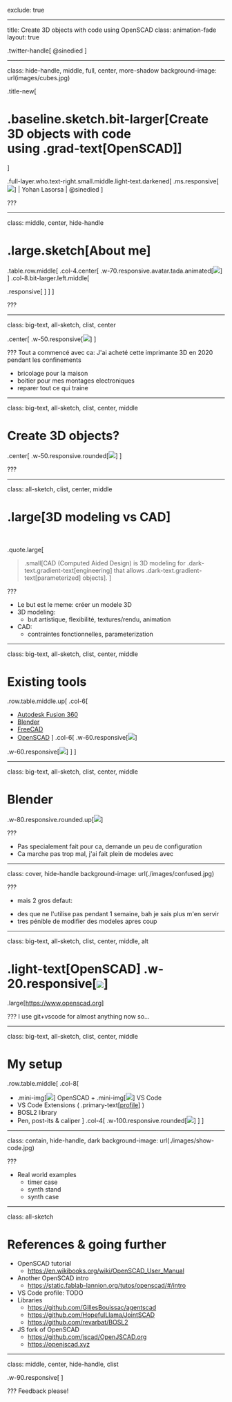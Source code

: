 exclude: true
<!--
Créer des objets 3D avec du code, grâce à OpenSCAD

French:
La modélisation 3D, c'est tout un art! Si vous avez déjà tenté l'expérience d'un modeleur 3D comme Blender, vous avez probablement constaté la difficulté de l'exercice. Mais comment faire alors pour créer des modèles 3D que l'on a en tête, quand on vient d'investir dans une belle imprimante 3D? Réponse de développeur: avec du code!

Pour cela nous allons découvrir l'outil et le langage de script OpenSCAD, qui permet de créer des objets à base de primitives et fonctions géométriques simples. A travers cette courte session de live coding, vous apprendrez les bases pour créer vos propres modèles imprimables et laisser libre court à votre imagination! 

English:
3D modeling is an art! If you have already tried the experience of a 3D modeler like Blender, you have probably noticed the difficulty of the exercise. But how do you make 3D models that you have in mind, when you have just invested in a beautiful 3D printer? Developer's answer: with code!

For this we will discover the tool and the OpenSCAD script language, which allows you to create objects based on simple geometric primitives and functions. Through this short live coding session, you will learn the basics to create your own printable models and let your imagination run wild!

- https://www.openscad.org/
- https://www.blockscad3d.com/editor/
- OpenSCAD VSCode
-->
---

title: Create 3D objects with code using OpenSCAD
class: animation-fade
layout: true

.twitter-handle[
  @sinedied
]

---

class: hide-handle, middle, full, center, more-shadow
background-image: url(images/cubes.jpg)

<!-- .full-layer.with-margins.left[
.w-15.responsive.img-shadow.logo-filter[![](images/devfest-dijon-light.png)]
] -->

.title-new[
# .baseline.sketch.bit-larger[Create 3D objects with code<br>using .grad-text[OpenSCAD]]
]

.full-layer.who.text-right.small.middle.light-text.darkened[
  .ms.responsive[![](images/ms-full-logo.svg)]
  |
  Yohan Lasorsa
  |
  @sinedied
]

<style>
.tmatch { font-size: 1.17em; }
.grad-text { color: #FFB900; }
</style>
???


---

class: middle, center, hide-handle
# .large.sketch[About me]

.table.row.middle[
.col-4.center[
  .w-70.responsive.avatar.tada.animated[![](images/me.jpg)]
]
.col-8.bit-larger.left.middle[

.responsive[
<object data="images/me.svg"></object>
]
]
]

???

---

class: big-text, all-sketch, clist, center

.center[
.w-50.responsive[![](./images/ender3pro.jpg)]
]

???
Tout a commencé avec ca:
J'ai acheté cette imprimante 3D en 2020 pendant les confinements

- bricolage pour la maison
- boitier pour mes montages electroniques
- reparer tout ce qui traine

---

class: big-text, all-sketch, clist, center, middle

# Create 3D objects?

.center[
.w-50.responsive.rounded[![](./images/stl.jpg)]
]

???

---

class: all-sketch, clist, center, middle

# .large[3D modeling vs CAD]
<br>

.quote.large[
> .small[CAD (Computed Aided Design) is 3D modeling for .dark-text.gradient-text[engineering] that allows .dark-text.gradient-text[parameterized] objects].
]

???

- Le but est le meme: créer un modele 3D
- 3D modeling:
  * but artistique, flexibilité, textures/rendu, animation
- CAD:
  * contraintes fonctionnelles, parameterization
---

class: big-text, all-sketch, clist, center, middle

# Existing tools

.row.table.middle.up[
.col-6[
- [Autodesk Fusion 360](https://www.autodesk.com/products/fusion-360/)
- [Blender](https://www.blender.org/)
- [FreeCAD](https://www.freecad.org/)
- [OpenSCAD](https://www.opencad.org/)
]
.col-6[
.w-60.responsive[![](./images/fusion.jpg)]

.w-60.responsive[![](./images/freecad.jpg)]
]
]

---

class: big-text, all-sketch, clist, center, middle

# Blender

.w-80.responsive.rounded.up[![](./images/blender.png)]

???
- Pas specialement fait pour ca, demande un peu de configuration
- Ca marche pas trop mal, j'ai fait plein de modeles avec

---

class: cover, hide-handle
background-image: url(./images/confused.jpg)

???
- mais 2 gros defaut:
* des que ne l'utilise pas pendant 1 semaine, bah je sais plus m'en servir
* tres pénible de modifier des modeles apres coup

---

class: big-text, all-sketch, clist, center, middle, alt

# .light-text[OpenSCAD] .w-20.responsive[![](./images/openscad.svg)]

.large[https://www.openscad.org]


???
I use git+vscode for almost anything now so...

---

class: big-text, all-sketch, clist, center, middle

# My setup

.row.table.middle[
  .col-8[
- .mini-img[![](./images/openscad.svg)] OpenSCAD + .mini-img[![](./images/vscode.svg)] VS Code
- VS Code Extensions ( .primary-text[[profile](https://todo)] )
- BOSL2 library
- Pen, post-its & caliper
  ]
  .col-4[
.w-100.responsive.rounded[![](./images/photo-tools.jpg)]
  ]
]

---

class: contain, hide-handle, dark
background-image: url(./images/show-code.jpg)

???

- Real world examples
  * timer case
  * synth stand
  * synth case

---

class: all-sketch
# References & going further
- OpenSCAD tutorial
  * https://en.wikibooks.org/wiki/OpenSCAD_User_Manual
- Another OpenSCAD intro
  * https://static.fablab-lannion.org/tutos/openscad/#/intro
- VS Code profile: TODO
- Libraries
  * https://github.com/GillesBouissac/agentscad
  * https://github.com/HopefulLlama/JointSCAD
  * https://github.com/revarbat/BOSL2
- JS fork of OpenSCAD
  * https://github.com/jscad/OpenJSCAD.org
  * https://openjscad.xyz

---

class: middle, center, hide-handle, clist

.w-90.responsive[
<object data="images/thanks.svg"></object>
]

???
Feedback please!